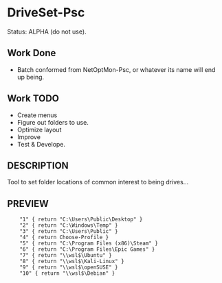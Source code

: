 # DriveSet-Psc
Status: ALPHA (do not use).

## Work Done
- Batch conformed from NetOptMon-Psc, or whatever its name will end up being.

## Work TODO
- Create menus
- Figure out folders to use.
- Optimize layout
- Improve
- Test & Develope.

## DESCRIPTION
Tool to set folder locations of common interest to being drives...

## PREVIEW
        "1" { return "C:\Users\Public\Desktop" }
        "2" { return "C:\Windows\Temp" }
        "3" { return "C:\Users\Public" }
        "4" { return Choose-Profile }
        "5" { return "C:\Program Files (x86)\Steam" }
        "6" { return "C:\Program Files\Epic Games" }
        "7" { return "\\wsl$\Ubuntu" }
        "8" { return "\\wsl$\Kali-Linux" }
        "9" { return "\\wsl$\openSUSE" }
        "10" { return "\\wsl$\Debian" }
